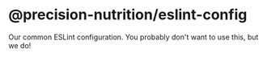 # @precision-nutrition/eslint-config

Our common ESLint configuration. You probably don't want to use this, but we do!
